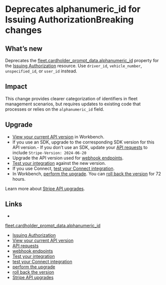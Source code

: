 # Deprecates alphanumeric_id for Issuing AuthorizationBreaking changes

## What’s new

Deprecates the
[fleet.cardholder_prompt_data.alphanumeric_id](https://docs.stripe.com/api/issuing/authorizations/object#issuing_authorization_object-fleet-cardholder_prompt_data-alphanumeric_id)
property for the [Issuing
Authorization](https://docs.stripe.com/api/issuing/authorizations/object)
resource. Use `driver_id`, `vehicle_number`, `unspecified_id`, or `user_id`
instead.

## Impact

This change provides clearer categorization of identifiers in fleet management
scenarios, but requires updates to existing code that processes or relies on the
`alphanumeric_id` field.

## Upgrade

- [View your current API
version](https://docs.stripe.com/upgrades#view-your-api-version-and-the-latest-available-upgrade-in-workbench)
in Workbench.
- If you use an SDK, upgrade to the corresponding SDK version for this API
version.- If you don’t use an SDK, update your [API
requests](https://docs.stripe.com/api/versioning) to include `Stripe-Version:
2024-06-20`
- Upgrade the API version used for [webhook
endpoints](https://docs.stripe.com/webhooks/versioning).
- [Test your integration](https://docs.stripe.com/testing) against the new
version.
- If you use Connect, [test your Connect
integration](https://docs.stripe.com/connect/testing).
- In Workbench, [perform the
upgrade](https://docs.stripe.com/upgrades#perform-the-upgrade). You can [roll
back the version](https://docs.stripe.com/upgrades#roll-back-your-api-version)
for 72 hours.

Learn more about [Stripe API upgrades](https://docs.stripe.com/upgrades).

## Links

-
[fleet.cardholder_prompt_data.alphanumeric_id](https://docs.stripe.com/api/issuing/authorizations/object#issuing_authorization_object-fleet-cardholder_prompt_data-alphanumeric_id)
- [Issuing
Authorization](https://docs.stripe.com/api/issuing/authorizations/object)
- [View your current API
version](https://docs.stripe.com/upgrades#view-your-api-version-and-the-latest-available-upgrade-in-workbench)
- [API requests](https://docs.stripe.com/api/versioning)
- [webhook endpoints](https://docs.stripe.com/webhooks/versioning)
- [Test your integration](https://docs.stripe.com/testing)
- [test your Connect integration](https://docs.stripe.com/connect/testing)
- [perform the upgrade](https://docs.stripe.com/upgrades#perform-the-upgrade)
- [roll back the
version](https://docs.stripe.com/upgrades#roll-back-your-api-version)
- [Stripe API upgrades](https://docs.stripe.com/upgrades)